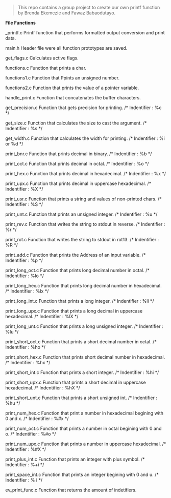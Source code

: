 > This repo contains a group project to create our own printf function by Brenda Ekemezie and Fawaz Babaodutayo.

**File Functions**

_printf.c
Printf function that performs formatted output conversion and print data.

main.h
Header file were all function prototypes are saved.

get_flags.c
Calculates active flags.

functions.c
Function that prints a char.

functions1.c
Function that Ppints an unsigned number.

functions2.c
Function that prints the value of a pointer variable.

handle_print.c
Function that concatenates the buffer characters.

get_precision.c
Function that gets precision for printing. /* Indentifier : %c */

get_size.c
Function that calculates the size to cast the argument. /* Indentifier : %s */

get_width.c
Function that calculates the width for printing. /* Indentifier : %i or %d */

print_bnr.c
Function that prints decimal in binary. /* Indentifier : %b */

print_oct.c
Function that prints decimal in octal. /* Indentifier : %o */

print_hex.c
Function that prints decimal in hexadecimal. /* Indentifier : %x */

print_upx.c
Function that prints decimal in uppercase hexadecimal. /* Indentifier : %X */

print_usr.c
Function that prints a string and values of non-printed chars. /* Indentifier : %S */

print_unt.c
Function that prints an unsigned integer. /* Indentifier : %u */

print_rev.c
Function that writes the string to stdout in reverse. /* Indentifier : %r */

print_rot.c
Function that writes the string to stdout in rot13. /* Indentifier : %R */

print_add.c
Function that prints the Address of an input variable. /* Indentifier : %p */

print_long_oct.c
Function that prints long decimal number in octal. /* Indentifier : %lo */

print_long_hex.c
Function that prints long decimal number in hexadecimal.  /* Indentifier : %lx */

print_long_int.c
Function that prints a long integer. /* Indentifier : %li */

print_long_upx.c
Function that prints a long decimal in uppercase hexadecimal. /* Indentifier : %lX */

print_long_unt.c
Function that prints a long unsigned integer. /* Indentifier : %lu */

print_short_oct.c
Function that prints a short decimal number in octal. /* Indentifier : %ho */

print_short_hex.c
Function that prints short decimal number in hexadecimal. /* Indentifier : %hx */

print_short_int.c
Function that prints a short integer. /* Indentifier : %hi */

print_short_upx.c
Function that prints a short decimal in uppercase hexadecimal. /* Indentifier : %hX */

print_short_unt.c
Function that prints a short unsigned int. /* Indentifier : %hu */

print_num_hex.c
Function that print a number in hexadecimal begining with 0 and x. /* Indentifier : %#x */

print_num_oct.c
Function that prints a number in octal begining with 0 and o. /* Indentifier : %#o */

print_num_upx.c
Function that prints a number in uppercase hexadecimal. /* Indentifier : %#X */

print_plus_int.c
Function that prints an integer with plus symbol. /* Indentifier : %+i */

print_space_int.c
Function that prints an integer begining with 0 and u. /* Indentifier : % i */

ev_print_func.c
Function that returns the amount of indetifiers.
